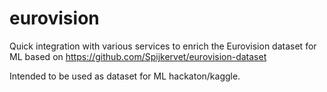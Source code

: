 # eurovision
Quick integration with various services to enrich the Eurovision dataset for ML based on https://github.com/Spijkervet/eurovision-dataset

Intended to be used as dataset for ML hackaton/kaggle.
